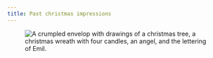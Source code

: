 ```yaml
---
title: Past christmas impressions
---
```

<figure>
<img src="/img/emil-drawing/IMG_3240.jpg" alt="A crumpled envelop with drawings of a christmas tree, a christmas wreath with four candles, an angel, and the lettering of Emil.">
</figure>